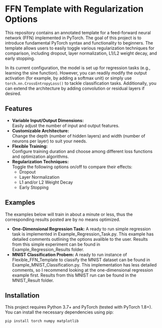 # FFN Template with Regularization Options

This repository contains an annotated template for a feed-forward neural network (FFN) implemented in PyTorch. The goal of this project is to introduce fundamental PyTorch syntax and functionality to beginners. The template allows users to easily toggle various regularization techniques for comparison, including dropout, layer normalization, L1/L2 weight decay, and early stopping.

In its current configuration, the model is set up for regression tasks (e.g., learning the sine function). However, you can readily modify the output activation (for example, by adding a softmax unit) or simply use `torch.nn.CrossEntropyLoss()` to tackle classification tasks. Additionally, you can extend the architecture by adding convolution or residual layers if desired.

## Features

- **Variable Input/Output Dimensions:**  
  Easily adjust the number of input and output features.
- **Customizable Architecture:**  
  Change the depth (number of hidden layers) and width (number of neurons per layer) to suit your needs.
- **Flexible Training:**  
  Configure training duration and choose among different loss functions and optimization algorithms.
- **Regularization Techniques:**  
  Toggle the following options on/off to compare their effects:
  - Dropout
  - Layer Normalization
  - L1 and/or L2 Weight Decay
  - Early Stopping

## Examples
The examples below will train in about a minute or less, thus the corresponding results posted are by no means optimized. 
- **One-Dimensional Regression Task:**
  A ready to run simple regression task is implemented in Example_Regression_Task.py. This example has detailed comments outlining the options avalible to the user. Results from this simple experiment can be found in Example_Regression_Results folder.
- **MNIST Classification Probem:**
  A ready to run instance of Flexible_FFN_Template to classify the MNIST dataset can be found in Example_MNIST_Classification.py. This implementation has less detailed comments, so I recommend looking at the one-dimensional regression example first. Results from this MNIST run can be found in the MNIST_Result folder.
  

## Installation

This project requires Python 3.7+ and PyTorch (tested with PyTorch 1.8+). You can install the necessary dependencies using pip:

```bash
pip install torch numpy matplotlib
